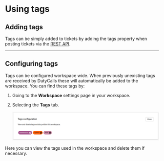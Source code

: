 # Using tags

## Adding tags

Tags can be simply added to tickets by adding the tags property when posting tickets via the [REST API](rest-api.md).

---

## Configuring tags

Tags can be configured workspace wide. When previously unexisting tags are received by DutyCalls these will automatically be added to the workspace. You can find these tags by:

1. Going to the **Workspace** settings page in your workspace.
2. Selecting the **Tags** tab.

    ![image - Configure workspace tags](../images/workspace-tags.png)

Here you can view the tags used in the workspace and delete them if necessary.
